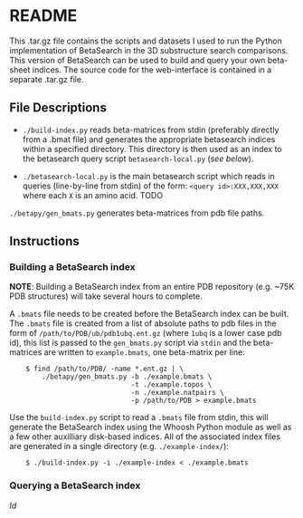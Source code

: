 # README

This .tar.gz file contains the scripts and datasets I used to run the Python
implementation of BetaSearch in the 3D substructure search comparisons. This
version of BetaSearch can be used to build and query your own beta-sheet
indices. The source code for the web-interface is contained in a separate
.tar.gz file.


## File Descriptions

* `./build-index.py` reads beta-matrices from stdin (preferably directly from a
.bmat file) and generates the appropriate betasearch indices within a specified
directory. This directory is then used as an index to the betasearch query
script `betasearch-local.py` (_see below_).

* `./betasearch-local.py` is the main betasearch script which reads in queries
(line-by-line from stdin) of the form: `<query id>:XXX,XXX,XXX` where each `X`
is an amino acid. TODO

`./betapy/gen_bmats.py` generates beta-matrices from pdb file paths.


## Instructions

### Building a BetaSearch index

**NOTE**: Building a BetaSearch index from an entire PDB repository (e.g. ~75K
PDB structures) will take several hours to complete.

A `.bmats` file needs to be created before the BetaSearch index can be built.
The `.bmats` file is created from a list of absolute paths to pdb files in the
form of `/path/to/PDB/ub/pdb1ubq.ent.gz` (where `1ubq` is a lower case pdb id),
this list is passed to the `gen_bmats.py` script via `stdin` and the
beta-matrices are written to `example.bmats`, one beta-matrix per line: 

        $ find /path/to/PDB/ -name *.ent.gz | \  
            ./betapy/gen_bmats.py -b ./example.bmats \
                                  -t ./example.topos \
                                  -n ./example.natpairs \
                                  -p /path/to/PDB > example.bmats

Use the `build-index.py` script to read a `.bmats` file from stdin, this will
generate the BetaSearch index using the Whoosh Python module as well as a few
other auxilliary disk-based indices. All of the associated index files are
generated in a single directory (e.g. `./example-index/`):

        $ ./build-index.py -i ./example-index < ./example.bmats

### Querying a BetaSearch index


$Id$
